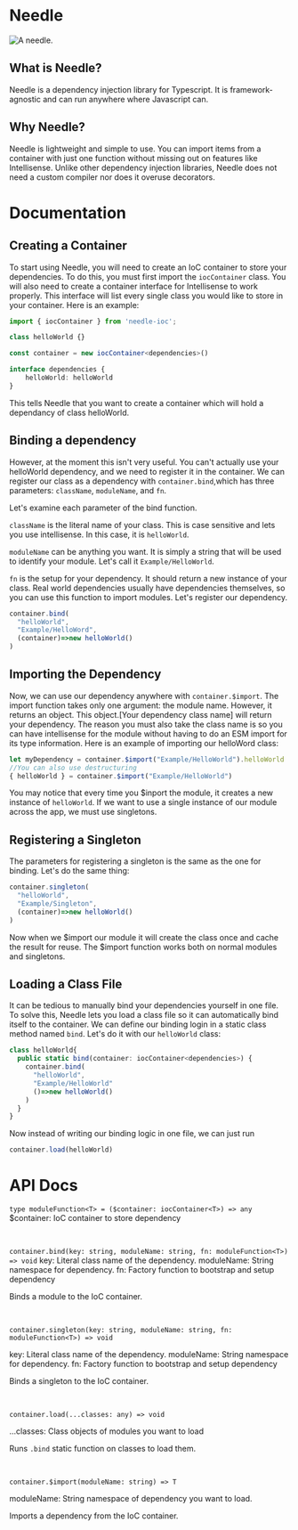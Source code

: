 # Needle
![A needle.](https://i.imgur.com/FwUP9wj.jpeg)

## What is Needle?
Needle is a dependency injection library for Typescript. It is framework-agnostic and can run anywhere where Javascript can.
<br>
## Why Needle?
Needle is lightweight and simple to use. You can import items from a container with just one function without missing out on features like Intellisense. Unlike other dependency injection libraries, Needle does not need a custom compiler nor does it overuse decorators.
<br>
# Documentation
## Creating a Container
To start using Needle, you will need to create an IoC container to store your dependencies. To do this, you must first import the `iocContainer` class.
You will also need to create a container interface for Intellisense to work properly.
This interface will list every single class you would like to store in your container. Here is an example:
```typescript 
import { iocContainer } from 'needle-ioc';

class helloWorld {}

const container = new iocContainer<dependencies>()

interface dependencies {
    helloWorld: helloWorld
}
```
This tells Needle that you want to create a container which will hold a dependancy of class helloWorld.

## Binding a dependency

However, at the moment this isn't very useful. You can't actually use your helloWorld dependency, and we need to register it in the container. We can register our class as a dependency with `container.bind`,which has three parameters: `className`, `moduleName`, and `fn`.


Let's examine each parameter of the bind function.

`className` is the literal name of your class. This is case sensitive and lets you use intellisense. In this case, it is `helloWorld`. 

`moduleName` can be anything you want. It is simply a string that will be used to identify your module. Let's call it `Example/HelloWorld`.


`fn` is the setup for your dependency. It should return a new instance of your class. Real world dependencies usually have dependencies themselves, so you can use this function to import modules. Let's register our dependency.

```typescript
container.bind(
  "helloWorld",
  "Example/HelloWord",
  (container)=>new helloWorld()
)
```

## Importing the Dependency

Now, we can use our dependency anywhere with `container.$import`. The import function takes only one argument: the module name. However, it returns an object. This object.[Your dependency class name] will return your dependency. The reason you must also take the class name is so you can have intellisense for the module without having to do an ESM import for its type information. Here is an example of importing our helloWord class:
```typescript
let myDependency = container.$import("Example/HelloWorld").helloWorld
//You can also use destructuring
{ helloWorld } = container.$import("Example/HelloWorld")
```
You may notice that every time you $inport the module, it creates a new instance of `helloWorld`. If we want to use a single instance of our module across the app, we must use singletons.

## Registering a Singleton

The parameters for registering a singleton is the same as the one for binding. Let's do the same thing:
```typescript
container.singleton(
  "helloWorld",
  "Example/Singleton",
  (container)=>new helloWorld()
)
```
Now when we $import our module it will create the class once and cache the result for reuse. The $import function works both on normal modules and singletons.

## Loading a Class File

It can be tedious to manually bind your dependencies yourself in one file. To solve this, Needle lets you load a class file so it can automatically bind itself to the container. We can define our binding login in a static class method named `bind`. Let's do it with our `helloWorld` class:
```typescript
class helloWorld{
  public static bind(container: iocContainer<dependencies>) {
    container.bind(
      "helloWorld",
      "Example/HelloWorld"
      ()=>new helloWorld()
    )
  }
}
```
Now instead of writing our binding logic in one file, we can just run
```typescript
container.load(helloWorld)
```

# API Docs

`type moduleFunction<T> = ($container: iocContainer<T>) => any`
$container: IoC container to store dependency

<br>

`container.bind(key: string, moduleName: string, fn: moduleFunction<T>) => void`
key: Literal class name of the dependency.
moduleName: String namespace for dependency.
fn: Factory function to bootstrap and setup dependency

Binds a module to the IoC container.

<br>

`container.singleton(key: string, moduleName: string, fn: moduleFunction<T>) => void`

key: Literal class name of the dependency.
moduleName: String namespace for dependency.
fn: Factory function to bootstrap and setup dependency

Binds a singleton to the IoC container.

<br>

`container.load(...classes: any) => void`

...classes: Class objects of modules you want to load

Runs `.bind` static function on classes to load them.

<br>

`container.$import(moduleName: string) => T`

moduleName: String namespace of dependency you want to load.

Imports a dependency from the IoC container.
